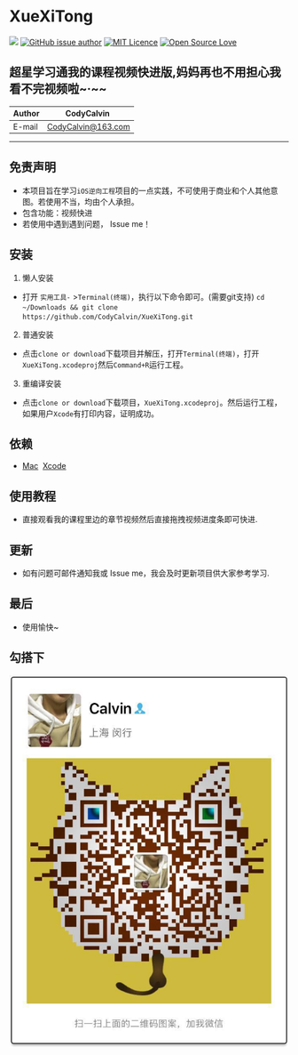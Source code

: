 # XueXiTong



[![](https://travis-ci.org/Alamofire/Alamofire.svg?branch=master)](http://www.yangziyao.top)
[![GitHub issue author](https://img.shields.io/github/issues/detail/u/badges/shields/979.svg)](https://weibo.com/5905837515/profile?topnav=1&wvr=6)
[![MIT Licence](https://badges.frapsoft.com/os/mit/mit.svg?v=103)](https://opensource.org/licenses/mit-license.php) 
[![Open Source Love](https://badges.frapsoft.com/os/v1/open-source.svg?v=103)](https://github.com/CodyCalvin/WebCrawler)    

超星学习通我的课程视频快进版,妈妈再也不用担心我看不完视频啦~·~~
------
|Author|  CodyCalvin  |
| -----|:------------:|
|E-mail| CodyCalvin@163.com|
-------

免责声明
------
* 本项目旨在学习`iOS逆向工程`项目的一点实践，不可使用于商业和个人其他意图。若使用不当，均由个人承担。
* 包含功能：视频快进
* 若使用中遇到遇到问题， Issue me！

安装
------
1. 懒人安装 

*  打开 `实用工具-` >`Terminal(终端)`，执行以下命令即可。(需要git支持) `cd ~/Downloads && git clone https://github.com/CodyCalvin/XueXiTong.git`

2. 普通安装

*  点击`clone or download`下载项目并解压，打开`Terminal(终端)`，打开`XueXiTong.xcodeproj`然后`Command+R`运行工程。

3. 重编译安装

*  点击`clone or download`下载项目，`XueXiTong.xcodeproj`。然后运行工程，如果用户`Xcode`有打印内容，证明成功。

依赖
------
* [Mac](https://www.apple.com/cn/mac "悬停显示")  [Xcode](https://developer.apple.com/xcode)

使用教程
------
* 直接观看我的课程里边的章节视频然后直接拖拽视频进度条即可快进.

更新
------
* 如有问题可邮件通知我或 Issue me，我会及时更新项目供大家参考学习.

最后
------
* 使用愉快~

勾搭下
------
![](https://github.com/CodyCalvin/WebCrawler/blob/master/WebCrawler/WechatIMG13.jpeg)
